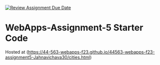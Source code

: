 [![Review Assignment Due Date](https://classroom.github.com/assets/deadline-readme-button-24ddc0f5d75046c5622901739e7c5dd533143b0c8e959d652212380cedb1ea36.svg)](https://classroom.github.com/a/7kKA03Up)
# WebApps-Assignment-5 Starter Code
Hosted at (https://44-563-webapps-f23.github.io/44563-webapps-f23-assignment5-Jahnavichava30/cities.html)
